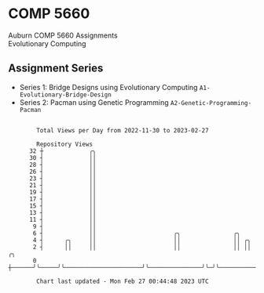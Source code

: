 # COMP 5660
Auburn COMP 5660 Assignments  
Evolutionary Computing

## Assignment Series
- Series 1: Bridge Designs using Evolutionary Computing `A1-Evolutionary-Bridge-Design`
- Series 2: Pacman using Genetic Programming `A2-Genetic-Programming-Pacman`

```

        Total Views per Day from 2022-11-30 to 2023-02-27

        Repository Views
      32 ┼             ╭╮
      30 ┤             ││
      28 ┤             ││
      26 ┤             ││
      23 ┤             ││
      21 ┤             ││
      19 ┤             ││
      17 ┤             ││
      15 ┤             ││
      13 ┤             ││
      11 ┤             ││
       9 ┤             ││
       6 ┤             ││                      ╭╮               ╭╮
       4 ┤      ╭╮     ││                      ││               ││ ╭╮
       2 ┤      ││     ││                      ││               ││ ││            ╭╮
       0 ┼──────╯╰─────╯╰──────────────────────╯╰───────────────╯╰─╯╰────────────╯╰────────────────

        Chart last updated - Mon Feb 27 00:44:48 2023 UTC
        
```
